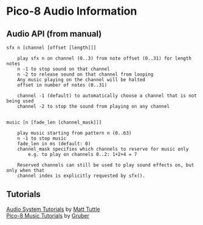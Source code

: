 # Pico-8 Audio Information

## Audio API (from manual)

    sfx n [channel [offset [length]]]

		play sfx n on channel (0..3) from note offset (0..31) for length notes
		n -1 to stop sound on that channel
		n -2 to release sound on that channel from looping
		Any music playing on the channel will be halted
		offset in number of notes (0..31)

		channel -1 (default) to automatically choose a channel that is not being used
		channel -2 to stop the sound from playing on any channel
	
		
    music [n [fade_len [channel_mask]]]

		play music starting from pattern n (0..63)
		n -1 to stop music
		fade_len in ms (default: 0)
		channel_mask specifies which channels to reserve for music only
			e.g. to play on channels 0..2: 1+2+4 = 7

		Reserved channels can still be used to play sound effects on, but only when that
		channel index is explicitly requested by sfx().

## Tutorials
[Audio System Tutorials](https://www.youtube.com/playlist?list=PLjZAika8vyZkyOjoCp0EbHeIFZ8MLlhvg) by [Matt Tuttle](https://www.youtube.com/user/HeardTheWord13)  
[Pico-8 Music Tutorials](https://www.youtube.com/playlist?list=PLur95ujyAigsqZR1aNTrVGAvXD7EqywdS) by [Gruber](https://www.youtube.com/channel/UCegheZHIpMbFwxbY4jrc8DA)  

